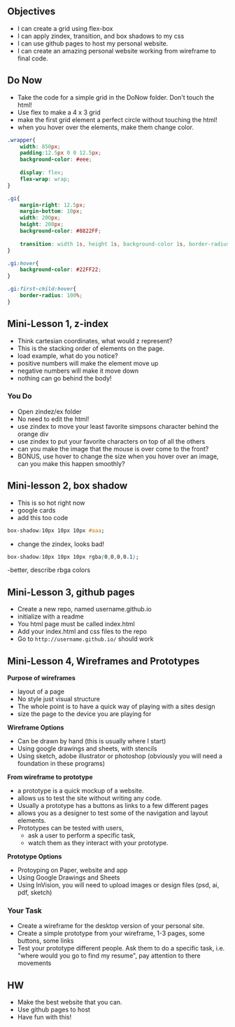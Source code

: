 ## Objectives
- I can create a grid using flex-box
- I can apply zindex, transition, and box shadows to my css
- I can use github pages to host my personal website.
- I can create an amazing personal website working from wireframe to final code. 

## Do Now
- Take the code for a simple grid in the DoNow folder. Don't touch the html!
- Use flex to make a 4 x 3 grid
- make the first grid element a perfect circle without touching the html!
- when you hover over the elements, make them change color.

```css
.wrapper{
	width: 850px;
	padding:12.5px 0 0 12.5px;
	background-color: #eee;
	
	display: flex;
	flex-wrap: wrap;
}

.gi{
	margin-right: 12.5px;
	margin-bottom: 10px;
	width: 200px;
	height: 200px;
	background-color: #8822FF;
	
	transition: width 1s, height 1s, background-color 1s, border-radius 1s
}

.gi:hover{
	background-color: #22FF22;	
}

.gi:first-child:hover{
	border-radius: 100%;
}
```

## Mini-Lesson 1, z-index
- Think cartesian coordinates, what would z represent?
- This is the stacking order of elements on the page.
- load example, what do you notice?
- positive numbers will make the element move up
- negative numbers will make it move down
- nothing can go behind the body!

### You Do
- Open zindez/ex folder
- No need to edit the html!
- use zindex to move your least favorite simpsons character behind the orange div
- use zindex to put your favorite characters on top of all the others
- can you make the image that the mouse is over come to the front?
- BONUS, use hover to change the size when you hover over an image, can you make this happen smoothly?

## Mini-lesson 2, box shadow
- This is so hot right now
- google cards
- add this too code

```css
box-shadow:10px 10px 10px #aaa;
```
- change the zindex, looks bad!
```css
box-shadow:10px 10px 10px rgba(0,0,0,0.1);
```
-better, describe rbga colors

## Mini-Lesson 3, github pages

- Create a new repo, named username.github.io
- initialize with a readme
- You html page must be called index.html
- Add your index.html and css files to the repo
- Go to `http://username.github.io/` should work

## Mini-Lesson 4, Wireframes and Prototypes
**Purpose of wireframes** 
- layout of a page
- No style just visual structure
- The whole point is to have a quick way of playing with a sites design
- size the page to the device you are playing for

**Wireframe Options**
- Can be drawn by hand (this is usually where I start)
- Using google drawings and sheets, with stencils
- Using sketch, adobe illustrator or photoshop (obviously you will need a foundation in these programs)

**From wireframe to prototype**
- a prototype is a quick mockup of a website.
- allows us to test the site without writing any code.
- Usually a prototype has a buttons as links to a few different pages
- allows you as a designer to test some of the navigation and layout elements. 
- Prototypes can be tested with users, 
	+ ask a user to perform a specific task, 
	+ watch them as they interact with your prototype.

**Prototype Options**
- Protoyping on Paper, website and app
- Using Google Drawings and Sheets
- Using InVision, you will need to upload images or design files (psd, ai, pdf, sketch)

### Your Task
- Create a wireframe for the desktop version of your personal site.
- Create a simple prototype from your wireframe, 1-3 pages, some buttons, some links
- Test your prototype different people. Ask them to do a specific task, i.e. "where would you go to find my resume", pay attention to there movements

## HW
- Make the best website that you can.
- Use github pages to host
- Have fun with this!